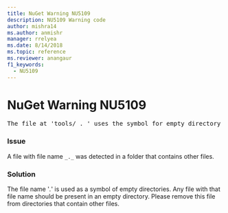```yaml
---
title: NuGet Warning NU5109
description: NU5109 Warning code
author: mishra14
ms.author: anmishr
manager: rrelyea
ms.date: 8/14/2018
ms.topic: reference
ms.reviewer: anangaur
f1_keywords:
  - NU5109
---
```


# NuGet Warning NU5109
<pre>The file at 'tools/_._' uses the symbol for empty directory '_._', but it is present in a directory that contains other files. Please remove this file from directories that contain other files.</pre>

### Issue

A file with file name `_._` was detected in a folder that contains other files.


### Solution

 The file name '_._' is used as a symbol of empty directories. Any file with that file name should be present in an empty directory. Please remove this file from directories that contain other files.

